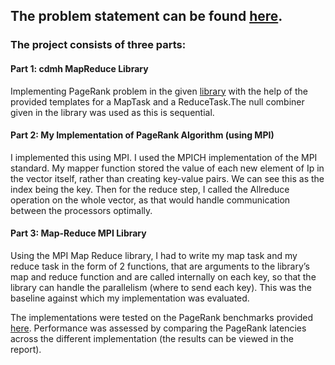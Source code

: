 ## The problem statement can be found [here](https://www.cse.iitd.ac.in/~rijurekha/col730_2022/mpi_assignment.html).

### The project consists of three parts:
#### Part 1: cdmh MapReduce Library
Implementing PageRank problem in the given [library](https://github.com/cdmh/mapreduce) with the help of the provided templates for a MapTask and a ReduceTask.The null combiner given in the library was used as this is sequential.
 
#### Part 2: My Implementation of PageRank Algorithm (using MPI)
I implemented this using MPI. I used the MPICH implementation of the MPI standard. My mapper function stored the value of each new element of Ip
in the vector itself, rather than creating key-value pairs. We can see this as the index being the key. Then for the reduce step, I called the Allreduce operation on the whole vector, as that would handle communication between the processors optimally.

#### Part 3: Map-Reduce MPI Library
Using the MPI Map Reduce library, I had to write my map task and my reduce task in the form of 2 functions, that are arguments to the library’s map and reduce function and are called internally on each key, so that the library can handle the parallelism (where to send each key). This was the baseline against which my implementation was evaluated. 

The implementations were tested on the PageRank benchmarks provided [here](https://github.com/louridas/pagerank/tree/master/test). Performance was assessed by comparing the PageRank latencies across the different implementation (the results can be viewed in the report).
